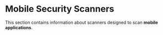 # Mobile Security Scanners

This section contains information about scanners designed to scan **mobile applications**.
